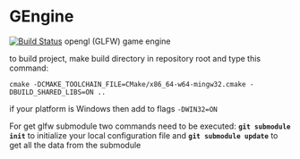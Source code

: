 # GEngine
[![Build Status](https://travis-ci.org/fromasmtodisasm/BlackBox.svg?branch=experiment)](https://travis-ci.org/fromasmtodisasm/BlackBox)
opengl (GLFW) game engine

to build project, make build directory in repository root
and type this command:

```cmake -DCMAKE_TOOLCHAIN_FILE=CMake/x86_64-w64-mingw32.cmake -DBUILD_SHARED_LIBS=ON ..```

if your platform is Windows then add to flags ```-DWIN32=ON```

For get glfw submodule two commands need to be executed:
  **```git submodule init```** to initialize your local configuration file and 
  **```git submodule update```** to get all the data from the submodule

